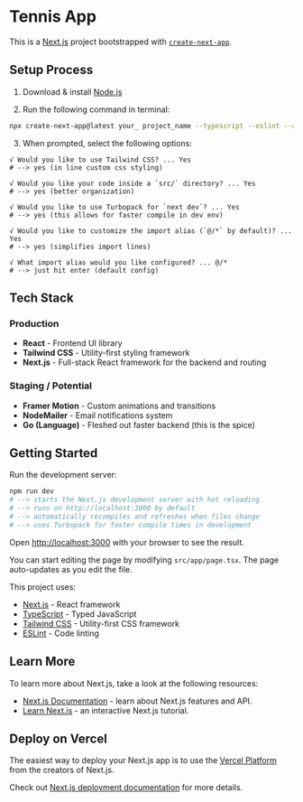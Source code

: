 # Tennis App

This is a [Next.js](https://nextjs.org) project bootstrapped with [`create-next-app`](https://nextjs.org/docs/app/api-reference/cli/create-next-app).

## Setup Process

1. Download & install [Node.js](https://nodejs.org/)

2. Run the following command in terminal:
```bash
npx create-next-app@latest your_ project_name --typescript --eslint --app
```

3. When prompted, select the following options:
```
√ Would you like to use Tailwind CSS? ... Yes
# --> yes (in line custom css styling)

√ Would you like your code inside a `src/` directory? ... Yes
# --> yes (better organization)

√ Would you like to use Turbopack for `next dev`? ... Yes
# --> yes (this allows for faster compile in dev env)

√ Would you like to customize the import alias (`@/*` by default)? ... Yes
# --> yes (simplifies import lines)

√ What import alias would you like configured? ... @/*
# --> just hit enter (default config)
```

## Tech Stack

### Production
- **React** - Frontend UI library
- **Tailwind CSS** - Utility-first styling framework
- **Next.js** - Full-stack React framework for the backend and routing

### Staging / Potential
- **Framer Motion** - Custom animations and transitions
- **NodeMailer** - Email notifications system
- **Go (Language)** - Fleshed out faster backend (this is the spice)

## Getting Started

Run the development server:

```bash
npm run dev
# --> starts the Next.js development server with hot reloading
# --> runs on http://localhost:3000 by default
# --> automatically recompiles and refreshes when files change
# --> uses Turbopack for faster compile times in development
```

Open [http://localhost:3000](http://localhost:3000) with your browser to see the result.

You can start editing the page by modifying `src/app/page.tsx`. The page auto-updates as you edit the file.

This project uses:
- [Next.js](https://nextjs.org/) - React framework
- [TypeScript](https://www.typescriptlang.org/) - Typed JavaScript
- [Tailwind CSS](https://tailwindcss.com/) - Utility-first CSS framework
- [ESLint](https://eslint.org/) - Code linting

## Learn More

To learn more about Next.js, take a look at the following resources:

- [Next.js Documentation](https://nextjs.org/docs) - learn about Next.js features and API.
- [Learn Next.js](https://nextjs.org/learn) - an interactive Next.js tutorial.

## Deploy on Vercel

The easiest way to deploy your Next.js app is to use the [Vercel Platform](https://vercel.com/new?utm_medium=default-template&filter=next.js&utm_source=create-next-app&utm_campaign=create-next-app-readme) from the creators of Next.js.

Check out [Next.js deployment documentation](https://nextjs.org/docs/app/building-your-application/deploying) for more details.